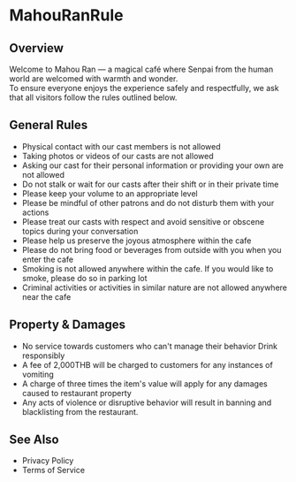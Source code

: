 # MahouRanRule

## Overview

Welcome to Mahou Ran — a magical café where Senpai from the human world are welcomed with warmth and wonder.  
To ensure everyone enjoys the experience safely and respectfully, we ask that all visitors follow the rules outlined below.


## General Rules
- Physical contact with our cast members is not allowed
- Taking photos or videos of our casts are not allowed
- Asking our cast for their personal information or providing your own are not allowed
- Do not stalk or wait for our casts after their shift or in their private time
- Please keep your volume to an appropriate level
- Please be mindful of other patrons and do not disturb them with your actions
- Please treat our casts with respect and avoid sensitive or obscene topics during your conversation
- Please help us preserve the joyous atmosphere within the cafe
- Please do not bring food or beverages from outside with you when you enter the cafe
- Smoking is not allowed anywhere within the cafe. If you would like to smoke, please do so in parking lot
- Criminal activities or activities in similar nature are not allowed anywhere near the cafe

## Property & Damages
- No service towards customers who can't manage their behavior Drink responsibly
- A fee of 2,000THB will be charged to customers for any instances of vomiting
- A charge of three times the item's value will apply for any damages caused to restaurant property
- Any acts of violence or disruptive behavior will result in banning and blacklisting from the restaurant.

## See Also
- Privacy Policy
- Terms of Service
